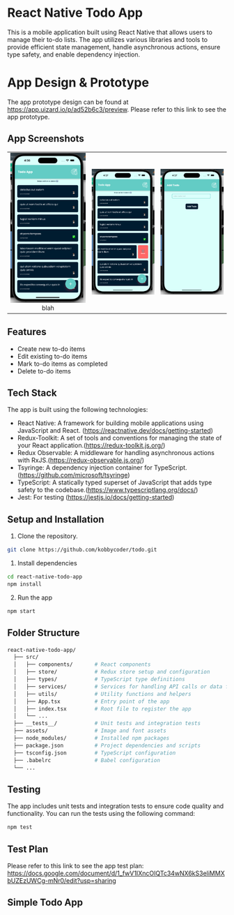 # React Native Todo App

This is a mobile application built using React Native that allows users to manage their to-do lists. The app utilizes various libraries and tools to provide efficient state management, handle asynchronous actions, ensure type safety, and enable dependency injection.

# App Design & Prototype

The app prototype design can be found at https://app.uizard.io/p/ad52b6c3/preview.
Please refer to this link to see the app prototype.

## App Screenshots
| | | |
|:-------------------------:|:-------------------------:|:-------------------------:|
|<img width="1604" alt="screen shot 2017-08-07 at 12 18 15 pm" src="./screenshots/screenshot4.png">  blah |  <img width="1604" alt="screen shot 2017-08-07 at 12 18 15 pm" src="./screenshots/screenshot1.png">|<img width="1604" alt="screen shot 2017-08-07 at 12 18 15 pm" src="./screenshots/screenshot2.png">||<img width="1604" alt="screen shot 2017-08-07 at 12 18 15 pm" src="./screenshots/screenshot3.png">
## Features

- Create new to-do items
- Edit existing to-do items
- Mark to-do items as completed
- Delete to-do items

## Tech Stack

The app is built using the following technologies:

- React Native: A framework for building mobile applications using JavaScript and React. (https://reactnative.dev/docs/getting-started)
- Redux-Toolkit: A set of tools and conventions for managing the state of your React application.(https://redux-toolkit.js.org/)
- Redux Observable: A middleware for handling asynchronous actions with RxJS.(https://redux-observable.js.org/)
- Tsyringe: A dependency injection container for TypeScript.(https://github.com/microsoft/tsyringe)
- TypeScript: A statically typed superset of JavaScript that adds type safety to the codebase.(https://www.typescriptlang.org/docs/)
- Jest: For testing (https://jestjs.io/docs/getting-started)

## Setup and Installation

1. Clone the repository.

```bash
git clone https://github.com/kobbycoder/todo.git

```

1. Install dependencies

```bash
cd react-native-todo-app
npm install

```

2. Run the app

```bash
npm start
```

## Folder Structure

```bash
react-native-todo-app/
  ├── src/
  │   ├── components/       # React components
  │   ├── store/            # Redux store setup and configuration
  │   ├── types/            # TypeScript type definitions
  │   ├── services/         # Services for handling API calls or data fetching
  │   ├── utils/            # Utility functions and helpers
  │   ├── App.tsx           # Entry point of the app
  │   ├── index.tsx         # Root file to register the app
  │   └── ...
  ├── __tests__/            # Unit tests and integration tests
  ├── assets/               # Image and font assets
  ├── node_modules/         # Installed npm packages
  ├── package.json          # Project dependencies and scripts
  ├── tsconfig.json         # TypeScript configuration
  ├── .babelrc              # Babel configuration
  └── ...
```

## Testing

The app includes unit tests and integration tests to ensure code quality and functionality. You can run the tests using the following command:

```bash
npm test
```

## Test Plan

Please refer to this link to see the app test plan:
https://docs.google.com/document/d/1_fwV1IXncOIQTc34wNX6kS3eliMMXbUZEzUWCg-mNr0/edit?usp=sharing

## Simple Todo App
